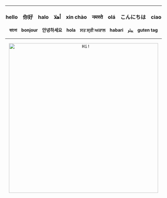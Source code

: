 
<div align="center">
<!---
  <hr>

  <kbd>
    <img src="https://pdxopen.tech/wp-content/uploads/2020/10/hello_world.gif" alt="Hello World" style="width: 300px;"/>
  </kbd>
-->  
  <hr>

  ### hello&emsp;你好&emsp;halo&emsp;أهلا&emsp;xin chào&emsp;नमस्ते&emsp;olá&emsp;こんにちは&emsp;ciao
  #### হ্যালো&emsp;bonjour&emsp;안녕하세요&emsp;hola&emsp;ਸਤ ਸ੍ਰੀ ਅਕਾਲ&emsp;habari&emsp;ہیلو&emsp;guten tag 

  <hr>

  <kbd>
    <a href="https://www.mapcrunch.com/">
      <img src="https://media.giphy.com/media/l49JUvg7XunM0Usve/giphy.gif" alt="Hi!" style="width: 480px;"/>
    </a>
  </kbd>

</div>

